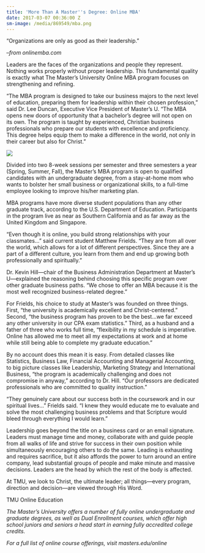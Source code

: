 ```yaml
---
title: 'More Than A Master''s Degree: Online MBA'
date: 2017-03-07 00:36:00 Z
sm-image: /media/869549/mba.png
---
```


“Organizations are only as good as their leadership.”

–*from onlinemba.com*

Leaders are the faces of the organizations and people they represent. Nothing works properly without proper leadership. This fundamental quality is exactly what The Master’s University Online MBA program focuses on strengthening and refining.

“The MBA program is designed to take our business majors to the next level of education, preparing them for leadership within their chosen profession,” said Dr. Lee Duncan, Executive Vice President of Master’s U. “The MBA opens new doors of opportunity that a bachelor’s degree will not open on its own. The program is taught by experienced, Christian business professionals who prepare our students with excellence and proficiency. This degree helps equip them to make a difference in the world, not only in their career but also for Christ.”

![](http://www.masters.edu/media/869549/mba.png?width=500&height=320.1438848920863)

Divided into two 8-week sessions per semester and three semesters a year (Spring, Summer, Fall), the Master’s MBA program is open to qualified candidates with an undergraduate degree, from a stay-at-home mom who wants to bolster her small business or organizational skills, to a full-time employee looking to improve his/her marketing plan.

MBA programs have more diverse student populations than any other graduate track, according to the U.S. Department of Education. Participants in the program live as near as Southern California and as far away as the United Kingdom and Singapore.

“Even though it is online, you build strong relationships with your classmates…” said current student Matthew Frields. “They are from all over the world, which allows for a lot of different perspectives. Since they are a part of a different culture, you learn from them and end up growing both professionally and spiritually.”

Dr. Kevin Hill—chair of the Business Administration Department at Master’s U—explained the reasoning behind choosing this specific program over other graduate business paths. “We chose to offer an MBA because it is the most well recognized business-related degree.”

For Frields, his choice to study at Master’s was founded on three things. First, “the university is academically excellent and Christ-centered.” Second, “the business program has proven to be the best…we far exceed any other university in our CPA exam statistics.” Third, as a husband and a father of three who works full time, “flexibility in my schedule is imperative. Online has allowed me to meet all my expectations at work and at home while still being able to complete my graduate education.”

By no account does this mean it is easy. From detailed classes like Statistics, Business Law, Financial Accounting and Managerial Accounting, to big picture classes like Leadership, Marketing Strategy and International Business, “the program is academically challenging and does not compromise in anyway,” according to Dr. Hill. “Our professors are dedicated professionals who are committed to quality instruction.”

“They genuinely care about our success both in the coursework and in our spiritual lives…” Frields said. “I knew they would educate me to evaluate and solve the most challenging business problems and that Scripture would bleed through everything I would learn.”

Leadership goes beyond the title on a business card or an email signature. Leaders must manage time and money, collaborate with and guide people from all walks of life and strive for success in their own position while simultaneously encouraging others to do the same. Leading is exhausting and requires sacrifice, but it also affords the power to turn around an entire company, lead substantial groups of people and make minute and massive decisions. Leaders are the head by which the rest of the body is affected.

At TMU, we look to Christ, the ultimate leader; all things—every program, direction and decision—are viewed through His Word.

TMU Online Education

*The Master’s University offers a number of fully online undergraduate and graduate degrees, as well as Dual Enrollment courses, which offer high school juniors and seniors a head start in earning fully accredited college credits.*

*For a full list of online course offerings, visit masters.edu/online*

